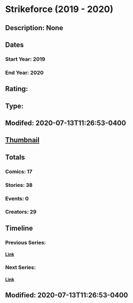 # Strikeforce (2019 - 2020)
## Description: None
## Dates
### Start Year: 2019
### End Year: 2020
## Rating: 
## Type: 
## Modifed: 2020-07-13T11:26:53-0400
## [Thumbnail](http://i.annihil.us/u/prod/marvel/i/mg/1/a0/5d84f37508977.jpg)
## Totals
### Comics: 17
### Stories: 38
### Events: 0
### Creators: 29
## Timeline
### Previous Series: 
#### [Link]()
### Next Series: 
#### [Link]()
## Modified: 2020-07-13T11:26:53-0400